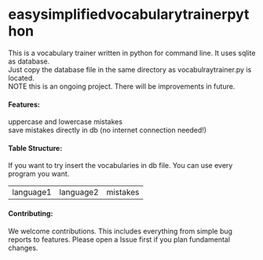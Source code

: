 # easysimplifiedvocabularytrainerpython

This is a vocabulary trainer written in python for command line. It uses sqlite as database.<br>
Just copy the database file in the same directory as vocabulraytrainer.py is located.<br>
NOTE this is an ongoing project. There will be improvements in future.

#### Features:
uppercase and lowercase mistakes<br>
save mistakes directly in db (no internet connection needed!)

#### Table Structure:
If you want to try insert the vocabularies in db file. You can use every program you want.
<table>
  <tr><td>language1</td><td>language2</td><td>mistakes</td></tr>
</table>

#### Contributing:

We welcome contributions. This includes everything from simple bug reports to features. Please open a Issue first if you plan fundamental changes.
